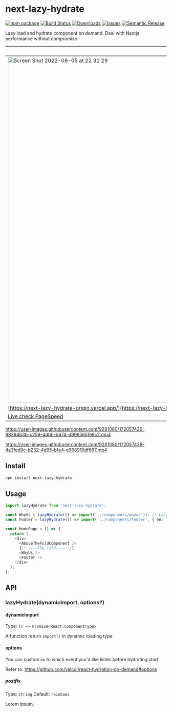 # next-lazy-hydrate
[![npm package][npm-img]][npm-url]
[![Build Status][build-img]][build-url]
[![Downloads][downloads-img]][downloads-url]
[![Issues][issues-img]][issues-url]
[![Semantic Release][semantic-release-img]][semantic-release-url]

Lazy load and hydrate component on demand. Deal with Nextjs performance without compromise

| Before      | After |
| ----------- | ----------- |
| <img width="1079" alt="Screen Shot 2022-06-05 at 22 31 29" src="https://user-images.githubusercontent.com/9281080/172058282-fd2cb125-68c1-4d71-9ca8-5f13ba6c55ba.png">  |  <img width="1079" alt="Screen Shot 2022-06-05 at 22 31 19" src="https://user-images.githubusercontent.com/9281080/172058303-7e9d29ba-d83b-4189-b23b-74bb7a355001.png"> |
| [https://next-lazy-hydrate-origin.vercel.app/](https://next-lazy-hydrate-origin.vercel.app/)  | [https://next-lazy-hydrate-optimized.vercel.app/](https://next-lazy-hydrate-optimized.vercel.app/) |
| [Live check PageSpeed](https://pagespeed.web.dev/report?url=https%3A%2F%2Fnext-lazy-hydrate-origin.vercel.app%2F&form_factor=mobile) | [Live check PageSpeed](https://pagespeed.web.dev/report?url=https%3A%2F%2Fnext-lazy-hydrate-optimized.vercel.app%2F&form_factor=mobile)  |



https://user-images.githubusercontent.com/9281080/172057426-88394b3b-c259-4db0-b674-d996565fe9c2.mp4

https://user-images.githubusercontent.com/9281080/172057438-4a3fed9c-b232-4d95-b1e4-e968910df667.mp4



## Install

```bash
npm install next-lazy-hydrate
```

## Usage

```ts
import lazyHydrate from 'next-lazy-hydrate';

const WhyUs = lazyHydrate(() => import('../components/whyus')); // Lazy hydrate when scroll into view
const Footer = lazyHydrate(() => import('../components/footer', { on: ['hover'] })); // Lazy hydrate when users hover into the view

const HomePage = () => {
  return (
    <div>
      <AboveTheFoldComponent />
      {/* ----The Fold---- */}
      <WhyUs />
      <Footer />
    </div>
  );
};
```

## API

### lazyHydrate(dynamicImport, options?)

#### dynamicImport

Type: `() => Promise<React.ComponentType>`

A function return `import()` in dynamic loading type

#### options

You can custom `on` to which event you'd like listen before hydrating start

Refer to: https://github.com/valcol/react-hydration-on-demand#options

##### postfix

Type: `string`
Default: `rainbows`

Lorem ipsum.

[build-img]: https://github.com/thanhlmm/next-lazy-hydrate/actions/workflows/release.yml/badge.svg
[build-url]: https://github.com/thanhlmm/next-lazy-hydrate/actions/workflows/release.yml
[downloads-img]: https://img.shields.io/npm/dt/next-lazy-hydrate
[downloads-url]: https://www.npmtrends.com/next-lazy-hydrate
[npm-img]: https://img.shields.io/npm/v/next-lazy-hydrate
[npm-url]: https://www.npmjs.com/package/next-lazy-hydrate
[issues-img]: https://img.shields.io/github/issues/thanhlmm/next-lazy-hydrate
[issues-url]: https://github.com/thanhlmm/next-lazy-hydrate/issues
[codecov-img]: https://codecov.io/gh/thanhlmm/next-lazy-hydrate/branch/main/graph/badge.svg
[codecov-url]: https://codecov.io/gh/thanhlmm/next-lazy-hydrate
[semantic-release-img]: https://img.shields.io/badge/%20%20%F0%9F%93%A6%F0%9F%9A%80-semantic--release-e10079.svg
[semantic-release-url]: https://github.com/semantic-release/semantic-release
[commitizen-img]: https://img.shields.io/badge/commitizen-friendly-brightgreen.svg
[commitizen-url]: http://commitizen.github.io/cz-cli/
